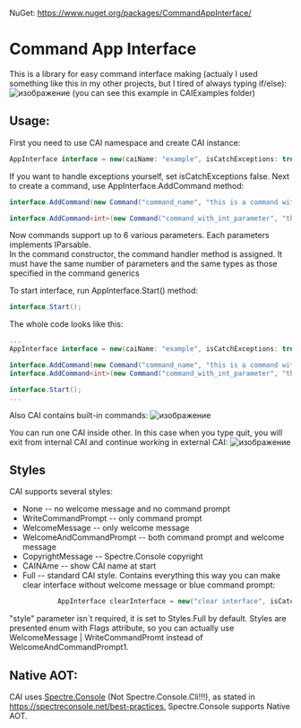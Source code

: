 NuGet: https://www.nuget.org/packages/CommandAppInterface/
# Command App Interface
This is a library for easy command interface making (actualy I used something like this in my other projects, but I tired of always typing if/else):<br>
![изображение](https://github.com/user-attachments/assets/133b3b77-6dfe-4be3-999d-99cb4f648d72)
(you can see this example in CAIExamples folder)

## Usage:
First you need to use CAI namespace and create CAI instance:
```cs
AppInterface interface = new(caiName: "example", isCatchExceptions: true);
```
If you want to handle exceptions yourself, set isCatchExceptions false.
Next to create a command, use AppInterface.AddCommand method:
```cs
interface.AddCommand(new Command("command_name", "this is a command without parameters", DoSomeDealMethod, "this is text about how to use this command);

interface.AddCommand<int>(new Command("command_with_int_parameter", "this command expects an int parameter after command name", MethodWithIntArgument, "usage: \"command_with_int_parameter 42\""));
```
Now commands support up to 6 various parameters. Each parameters implements IParsable.<br>
In the command constructor, the command handler method is assigned. It must have the same number of parameters and the same types as those specified in the command generics

To start interface, run AppInterface.Start() method:
```cs
interface.Start();
```
The whole code looks like this:
```cs
...
AppInterface interface = new(caiName: "example", isCatchExceptions: true);

interface.AddCommand(new Command("command_name", "this is a command without parameters", DoSomeDealMethod, "this is text about how to use this command);
interface.AddCommand<int>(new Command("command_with_int_parameter", "this command expects an int parameter after command name", MethodWithIntArgument, "usage: \"command_with_int_parameter 42\""));

interface.Start();
...
```
Also CAI contains built-in commands:
![изображение](https://github.com/user-attachments/assets/77bf846e-32cb-4d41-8e87-5ada6e983405)

You can run one CAI inside other. In this case when you type quit, you will exit from internal CAI and continue working in external CAI:
![изображение](https://github.com/user-attachments/assets/d8e47820-c742-4595-a31e-b49052516191)

## Styles
CAI supports several styles:
* None -- no welcome message and no command prompt
* WriteCommandPrompt -- only command prompt
* WelcomeMessage -- only welcome message
* WelcomeAndCommandPrompt -- both command prompt and welcome message
* CopyrightMessage -- Spectre.Console copyright
* CAINAme -- show CAI name at start
* Full -- standard CAI style. Contains everything
this way you can make clear interface without welcome message or blue command prompt:
```cs
            AppInterface clearInterface = new("clear interface", isCatchExceptions: true, style: InterfaceStyles.None);
```
"style" parameter isn`t required, it is set to Styles.Full by default.
Styles are presented enum with Flags attribute, so you can actually use WelcomeMessage | WriteCommandPromt instead of WelcomeAndCommandPrompt1.

## Native AOT:
CAI uses [Spectre.Console](https://github.com/spectreconsole/spectre.console/)  (Not Spectre.Console.Cli!!!), as stated in https://spectreconsole.net/best-practices, Spectre.Console supports Native AOT.
